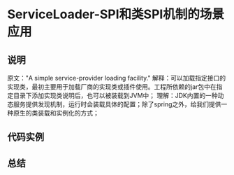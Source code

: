 # ServiceLoader-SPI和类SPI机制的场景应用

## 说明

原文："A simple service-provider loading facility."
解释：可以加载指定接口的实现类，最初主要用于加载厂商的实现类或插件使用。工程所依赖的jar包中在指定目录下添加实现类说明后，也可以被装载到JVM中；
理解：JDK内置的一种动态服务提供发现机制，运行时会装载具体的配置；除了spring之外，给我们提供一种原生的类装载和实例化的方式；


## 代码实例


## 总结
